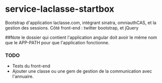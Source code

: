 service-laclasse-startbox
=========================

Bootstrap d'application laclasse.com, intégrant sinatra, omniauthCAS, et la gestion des sessions. Côté front-end : twitter bootstrap, et jQuery

##Note
le dossier qui contient l'application angular doit avoir le même nom que le APP-PATH
pour que l'application fonctionne.

### TODO
  - Tests du front-end
  - Ajouter une classe ou une gem de gestion de la communication avec l'annuaire.
